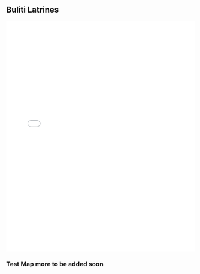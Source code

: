 ## Buliti Latrines

<iframe width="100%" height="615" src="buliti/index.html" frameborder="0" allowfullscreen=""></iframe>


### Test Map more to be  added soon
